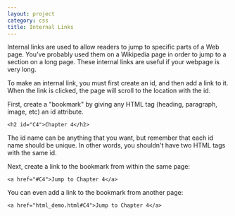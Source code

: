 ```yaml
---
layout: project
category: css
title: Internal Links
---
```


Internal links are used to allow readers to jump to specific parts of a Web page. You've probably used them on a Wikipedia page in order to jump to a section on a long page. These internal links are useful if your webpage is very long.

To make an internal link, you must first create an id, and then add a link to it. When the link is clicked, the page will scroll to the location with the id.

First, create a "bookmark" by giving any HTML tag (heading, paragraph, image, etc) an id attribute.
```
<h2 id="C4">Chapter 4</h2>
```
The id name can be anything that you want, but remember that each id name should be unique. In other words, you shouldn't have two HTML tags with the same id.

Next, create a link to the bookmark from within the same page:
```
<a href="#C4">Jump to Chapter 4</a>
```
You can even add a link to the bookmark from another page:
```
<a href="html_demo.html#C4">Jump to Chapter 4</a>
```
